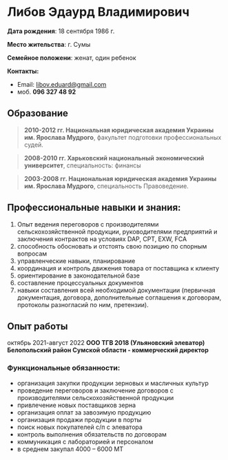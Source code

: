# Либов Эдаурд Владимирович

**Дата рождения**: 18 сентября 1986 г.

**Место жительства**: г. Сумы

**Семейное положени**: женат, один ребенок

**Контакты:**
- Email: libov.eduard@gmail.com
- моб. **096 327 48 92**

## Образование

>**2010-2012 гг. Национальная юридическая академия Украины им. Ярослава Мудрого**, факультет подготовки профессиональных судей.

>**2008-2010 гг. Харьковский национальный экономический университет**, специальность: финансы

>**2003-2008 гг. Национальная юридическая академия Украины им. Ярослава Мудрого**, специальность Правоведение.

## Профессиональные навыки и знания:

1. Опыт ведения переговоров с производителями сельскохозяйственной продукции, руководителями предприятий и заключения контрактов на условиях DAP, CPT, EXW, FCA
1. способность обосновать и отстоять свою позицию по спорным вопросам
1. управленческие навыки, планирование
1. координация и контроль движения товара от поставщика к клиенту
1. ориентирование в законодательной базе
1. составление процессуальных документов
1. навыки составления всей необходимой документации (первичная документация, договора, дополнительные соглашения к договорам, протоколы разногласий по ним, претензии).

## Опыт работы

октябрь 2021-август 2022 **ООО ТГВ 2018 (Ульяновский элеватор) Белопольский район Сумской области - коммерческий директор**

### Функциональные обязанности:

- организация закупки продукции зерновых и масличных культур
- проведение переговоров и заключение договоров с производителями сельскохозяйственной продукции
- привлечение новых поставщиков зерна
- организация оплат за завозимую продукцию
- организация продажи продукции в порты
- поиск новых покупателей с/п с элеватора
- контроль выполнения обязательств по договорам
- коммуникация с лабораторией и персоналом
- в среднем закупал 4000 – 6000 MT
